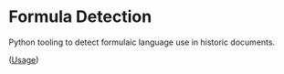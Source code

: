 # Formula Detection

Python tooling to detect formulaic language use in historic documents. 

([Usage](./docs/Usage.ipynb))
